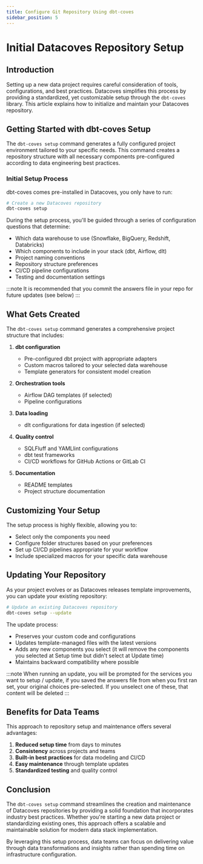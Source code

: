 ```yaml
---
title: Configure Git Repository Using dbt-coves
sidebar_position: 5
---
```

# Initial Datacoves Repository Setup

## Introduction

Setting up a new data project requires careful consideration of tools, configurations, and best practices. Datacoves simplifies this process by providing a standardized, yet customizable setup through the `dbt-coves` library. This article explains how to initialize and maintain your Datacoves repository.

## Getting Started with dbt-coves Setup

The `dbt-coves setup` command generates a fully configured project environment tailored to your specific needs. This command creates a repository structure with all necessary components pre-configured according to data engineering best practices.

### Initial Setup Process

dbt-coves comes pre-installed in Datacoves, you only have to run:

```bash
# Create a new Datacoves repository
dbt-coves setup
```

During the setup process, you'll be guided through a series of configuration questions that determine:

- Which data warehouse to use (Snowflake, BigQuery, Redshift, Databricks)
- Which components to include in your stack (dbt, Airflow, dlt)
- Project naming conventions
- Repository structure preferences
- CI/CD pipeline configurations
- Testing and documentation settings

:::note
It is recommended that you commit the answers file in your repo for future updates (see below)
:::
## What Gets Created

The `dbt-coves setup` command generates a comprehensive project structure that includes:

1. **dbt configuration**
   - Pre-configured dbt project with appropriate adapters
   - Custom macros tailored to your selected data warehouse
   - Template generators for consistent model creation

2. **Orchestration tools**
   - Airflow DAG templates (if selected)
   - Pipeline configurations

3. **Data loading**
   - dlt configurations for data ingestion (if selected)

4. **Quality control**
   - SQLFluff and YAMLlint configurations
   - dbt test frameworks
   - CI/CD workflows for GitHub Actions or GitLab CI

5. **Documentation**
   - README templates
   - Project structure documentation

## Customizing Your Setup

The setup process is highly flexible, allowing you to:

- Select only the components you need
- Configure folder structures based on your preferences
- Set up CI/CD pipelines appropriate for your workflow
- Include specialized macros for your specific data warehouse

## Updating Your Repository

As your project evolves or as Datacoves releases template improvements, you can update your existing repository:

```bash
# Update an existing Datacoves repository
dbt-coves setup --update
```

The update process:
- Preserves your custom code and configurations
- Updates template-managed files with the latest versions
- Adds any new components you select (it will remove the components you selected at Setup time but didn't select at Update time)
- Maintains backward compatibility where possible

:::note
 When running an update, you will be prompted for the services you want to setup / update, if you saved the answers file from when you first ran set, your original choices pre-selected. If you unselect one of these, that content will be deleted
:::
## Benefits for Data Teams

This approach to repository setup and maintenance offers several advantages:

1. **Reduced setup time** from days to minutes
2. **Consistency** across projects and teams
3. **Built-in best practices** for data modeling and CI/CD
4. **Easy maintenance** through template updates
5. **Standardized testing** and quality control

## Conclusion

The `dbt-coves setup` command streamlines the creation and maintenance of Datacoves repositories by providing a solid foundation that incorporates industry best practices. Whether you're starting a new data project or standardizing existing ones, this approach offers a scalable and maintainable solution for modern data stack implementation.

By leveraging this setup process, data teams can focus on delivering value through data transformations and insights rather than spending time on infrastructure configuration.
